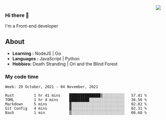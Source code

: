 <img align='right' src="https://github-readme-stats.vercel.app/api?username=strugglebak&show_icons=true">

### Hi there 👋

I'm a Front-end developer

## About

-  **Learning :** NodeJS | Go
-  **Languages :** JavaScript | Python
-  **Hobbies:** Death Stranding | Ori and the Blind Forest

### My code time

<!--START_SECTION:waka-->
```text
Week: 29 October, 2021 - 04 November, 2021

Rust         1 hr 41 mins    ██████████████▒░░░░░░░░░░   57.41 % 
TOML         1 hr 4 mins     █████████░░░░░░░░░░░░░░░░   36.56 % 
Markdown     5 mins          ▓░░░░░░░░░░░░░░░░░░░░░░░░   02.82 % 
Git Config   4 mins          ▓░░░░░░░░░░░░░░░░░░░░░░░░   02.31 % 
Bash         1 min           ▒░░░░░░░░░░░░░░░░░░░░░░░░   00.68 % 
```
<!--END_SECTION:waka-->
